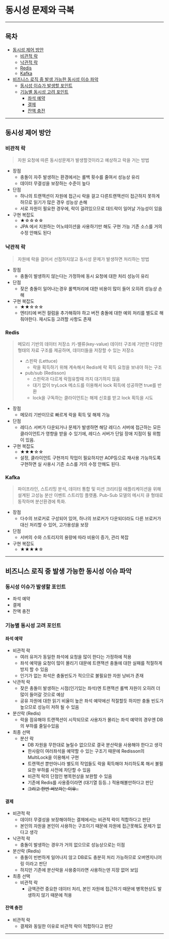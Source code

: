 # 동시성 문제와 극복

---
## 목차
- [동시성 제어 방안](#동시성-제어-방안)
  + [비관적 락](#비관적-락)
  + [낙관적 락](#낙관적-락)
  + [Redis](#redis)
  + [Kafka](#kafka)
- [비즈니스 로직 중 발생 가능한 동시성 이슈 파악](#비즈니스-로직-중-발생-가능한-동시성-이슈-파악)
  + [동시성 이슈가 발생할 포인트](#동시성-이슈가-발생할-포인트)
  + [기능별 동시성 고려 포인트](#기능별-동시성-고려-포인트)
    - [좌석 예약](#좌석-예약)
    - [결제](#결제)
    - [잔액 충전](#잔액-충전)

---

## 동시성 제어 방안

### 비관적 락

> 자원 요청에 따른 동시성문제가 발생할것이라고 예상하고 락을 거는 방법

- 장점
  - 충돌이 자주 발생하는 환경에서는 롤백 횟수를 줄여서 성능상 유리
  - 데이터 무결성을 보장하는 수준이 높다
- 단점
  - 하나의 트랜잭션이 자원에 접근시 락을 걸고 다른트랜잭션이 접근하지 못하게하므로 읽기가 많은 경우 성능상 손해
  - 서로 자원이 필요한 경우에, 락이 걸려있으므로 데드락이 일어날 가능성이 있음
- 구현 복잡도
  - ★☆☆☆☆
  - JPA 에서 지원하는 어노테이션을 사용하기만 해도 구현 가능 기존 소스를 거의 수정 안해도 된다

### 낙관적 락

> 자원에 락을 걸어서 선점하지않고 동시성 문제가 발생하면 처리하는 방법

- 장점
  - 충돌이 발생하지 않는다는 가정하에 동시 요청에 대한 처리 성능이 유리
- 단점
  - 잦은 충돌이 일어나는경우 롤백처리에 대한 비용이 많이 들어 오히려 성능상 손해
- 구현 복잡도
  - ★★☆☆☆
  - 엔티티에 버전 컬럼을 추가해줘야 하고 버전 충돌에 대한 예외 처리를 별도로 해줘야한다. 재시도등 고려할 사항도 존재

### Redis

> 메모리 기반의 데이터 저장소 키-밸류(key-value) 데이터 구조에 기반한 다양한 형태의 자료 구조를 제공하며, 데이터들을 저장할 수 있는 저장소
> - 스핀락 (Lettuce)
>   - 락을 획득하기 위해 계속해서 Redis에 락 획득 요청을 보내야 하는 구조
> - pub/sub (Redisson)
>   - 스핀락과 다르게 락점유할때 까지 대기하지 않음 
>   - 대기 없이 tryLock 메소드를 이용해서 lock 획득에 성공하면 true를 반환
>   - lock을 구독하는 클라이언트는 해제 신호를 받고 lock 획득을 시도

- 장점
  - 메모리 기반이므로 빠르게 락을 획득 및 해제 가능
- 단점
  - 레디스 서버가 다운되거나 문제가 발생하면 해당 레디스 서버에 접근하는 모든 클라이언트가 영향을 받을 수 있기에, 레디스 서버가 단일 장애 지점이 될 위험이 있음.
- 구현 복잡도
  - ★★★☆☆
  - 설정, 클라이언트 구현까지 작업이 필요하지만 AOP등으로 재사용 가능하도록 구현하면 실 사용시 기존 소스를 거의 수정 안해도 된다.

### Kafka

> 파이프라인, 스트리밍 분석, 데이터 통합 및 미션 크리티컬 애플리케이션을 위해 설계된 고성능 분산 이벤트 스트리밍 플랫폼.
> Pub-Sub 모델의 메시지 큐 형태로 동작하며 분산환경에 특화.

- 장점
  - 다수의 브로커로 구성되어 있어, 하나의 브로커가 다운되더라도 다른 브로커가 대신 처리할 수 있어, 고가용성을 보장
- 단점
  - 서버의 수와 스토리지의 용량에 따라 비용이 증가, 관리 복잡
- 구현 복잡도
  - ★★★★☆

---

## 비즈니스 로직 중 발생 가능한 동시성 이슈 파악

### 동시성 이슈가 발생할 포인트

- 좌석 예약 
- 결제
- 잔액 충전

### 기능별 동시성 고려 포인트

#### 좌석 예약

- 비관적 락
  - 여러 유저가 동일한 좌석에 요청을 많이 한다는 가정하에 적용
  - 좌석 예약을 요청이 많이 몰리기 대문에 트랜잭션 충돌에 대한 실패를 적절하게 방지 할 수 있음
  - 인기가 없는 좌석은 충돌빈도가 적으므로 불필요한 자원 낭비가 존재
- 낙관적 락
  - 잦은 충돌이 발생하는 시점(인기있는 좌석)엔 트랜잭션 롤백 자원이 오히려 더 많이 들어갈 것으로 예상
  - 공유 자원에 대한 읽기 비율이 높은 좌석 예약에선 적절할듯 하지만 충돌 빈도가 높으므로 성능이 저하 될 수 있음
- 분산락 (Redis)
  - 락을 점유해야 트랜잭션이 시작되므로 사용자가 몰리는 좌석 예약의 경우엔 DB의 부하를 줄일수있음
- 최종 선택
  - 분산 락
    - DB 자원을 무한대로 늘릴수 없으므로 결국 분산락을 사용해야 한다고 생각
    - 한사람이 여러좌석을 예약할 수 있는 구조기 때문에 Redisson의 MultiLock을 이용해서 구현
    - 트랜잭션 뿐만아니라 별도의 작업들도 락을 획득해야 처리하도록 해서 불필요한 부하를 사전에 차단할 수 있음
    - 비관적 락의 단점인 병목현상을 보완할 수 있음
    - 기존에 Redis를 사용중이라면 (대기열 등등..) 적용해볼만하다고 판단
    - ~~그리고 한번 써보자는 이유..~~

#### 결제

- 비관적 락
  - 데이터 무결성을 보장해야하는 결제에서는 비관적 락이 적합하다고 판단
  - 본인의 자원을 본인이 사용하는 구조이기 때문에 자원에 접근못해도 문제가 없다고 생각
- 낙관적 락
  - 충돌이 발생하는 경우가 거의 없으므로 성능상으로는 이점
- 분산락 (Redis)
  - 충돌이 빈번하게 일어나지 않고 DB로도 충분히 처리 가능하므로 오버엔지니어링 이라고 판단
  - 하지만 기존에 분산락을 사용중이라면 사용하는덴 지장 없어 보임
- 최종 선택
  - 비관적 락
    - 금액관련 중요한 데이터 처리, 본인 자원에 접근하기 때문에 병목현상도 발생하지 않기 때문에 적용

#### 잔액 충전

- 비관적 락
  - 결제와 동일한 이유로 비관적 락이 적합하다고 판단

---
